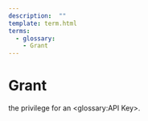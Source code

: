 ```yaml
---
description:  ""
template: term.html
terms:
  - glossary: 
    - Grant
---
```

# Grant

the privilege for an <glossary:API Key>.
